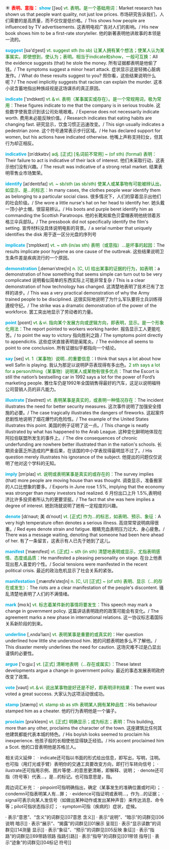 ☀ <font color="red">**表明、意指：**</font>
<font color="sky blue">**show**</font> [ʃəʊ] 
<font color="rgb(227, 108, 9)">vt. 表明。是一个基础用词：</font>Market research has shown us that people want quality, not just low prices. 市场研究告诉我们，人们需要的是高质量，而不仅仅是低价格。/ This shows how people are influenced by TV advertisements. 这表明电视广告对人们的影响。/ His new book shows him to be a first-rate storyteller. 他的新著表明他讲故事的本领是一流的。

<font color="sky blue">**suggest**</font> [sə'dӡest] 
<font color="rgb(227, 108, 9)">vt. suggest sth (to sb) 让某人拥有某个想法；使某人认为某事属实。即使想到，使认为；表明。相当于indicate和show，一般可互换：</font>All the evidence suggests (that) he stole the money. 所有证据都表明是他偷了钱。/ The symptoms suggest a minor heart attack. 症状显示这是轻微心脏病发作。/ What do these results suggest to you? 照你看，这些结果说明什么呢？/ The novel implicitly suggests that racism can explain the murder. 这本小说含蓄地指出种族歧视是这场谋杀的真正原因。

<font color="sky blue">**indicate**</font> ['ɪndɪkeɪt] 
<font color="rgb(227, 108, 9)">vt.＆vi. 表明（某事属实或存在）。是一个常规用词，极为常用：</font>These figures indicate to me that the company is in serious trouble. 这些数字使我意识到该公司处境艰难。/ Expense does not necessarily indicate worth. 费用未必能反映价值。/ Research indicates that eating habits are changing fast. 研究显示，饮食习惯正迅速改变。/ This sign usually indicates a pedestrian zone. 这个符号通常表示步行区域。/ He has declared support for women, but his actions have indicated otherwise. 他嘴上声称支持妇女，但其行为却正相反。
         
<font color="sky blue">**indicative**</font> [ɪnˈdɪkətɪv]
<font color="rgb(227, 108, 9)">adj. [正式] [名词前不常用] ~ (of sth) (formal) 表明：</font>Their failure to act is indicative of their lack of interest. 他们未采取行动，这表示他们没有兴趣。/ The result was indicative of a strong retail market. 结果表明零售业市场繁荣。

<font color="sky blue">**identify**</font> [aɪˈdentɪfaɪ]
<font color="rgb(227, 108, 9)">vt. ~ sb/sth (as sb/sth) 使某人或某事物有可能被辨认出，如显示、是…的标志：</font>In many cases, the clothes people wear identify them as belonging to a particular social class. 很多情况下，人们的穿着显示出他们的社会阶级。/ She wore a little nurse's hat on her head to identify her. 她头戴一顶小护士帽，很容易辨认。/ His boots and purple beret identify him as commanding the Scottish Paratroops. 他的长靴和紫色贝雷帽表明他统领着苏格兰伞兵部队。/ The pressbook did not specifically identify the film's setting. 宣传材料没具体说明电影的背景。/ a serial number that uniquely identifies the disk 用于逐一区分光盘的序列号

<font color="sky blue">**implicate**</font> [ˈɪmplɪkeɪt]
<font color="rgb(227, 108, 9)">vt. ~ sth (in/as sth) 表明（或意指）…是坏事的起因：</font>The results implicate poor hygiene as one cause of the outbreak. 这些结果说明卫生条件差是疾病流行的一个原因。           

<font color="sky blue">**demonstration**</font> [ˌdemənˈstreɪʃn]
<font color="rgb(227, 108, 9)">n. [C, U] 给出某事的证据的行为，如表明：</font>a demonstration of how something that seems simple can turn out to be very complicated 说明看似简单的东西实际上可能非常复杂 / This is a clear demonstration of how technology has changed. 这清楚地表明了技术已有了怎样的进步。/ This was a very practical demonstration of why the Army trained people to be disciplined. 这很实际地说明了为什么军队要将士兵训练得遵规守纪。/ The strike was a dramatic demonstration of the power of the workforce. 罢工突出地显示了劳动者的力量。

<font color="sky blue">**point**</font> [pɒɪnt] 
<font color="rgb(227, 108, 9)">vt.＆vi. 指向某个发展方向或逻辑方向，即表明，显示。是一个形象化用法：</font>The report pointed to workers working harder. 报告显示工人更能吃苦。/ to point the way to victory 指向胜利之路 / The symptoms point directly to appendicitis. 这些症状直接表明是阑尾炎。/ The evidence all seems to point to one conclusion. 所有证据似乎都指向一个结论。

<font color="sky blue">**say**</font> [seɪ] 
<font color="rgb(227, 108, 9)">vt. 1（某事物）说明…的重要信息：</font>I think that says a lot about how well Safin is playing. 我认为那足以说明萨芬表现得有多出色。<font color="rgb(227, 108, 9)">2 sth says a lot for a person/thing（某事物）说明某人或某物有很多优点：</font>That the Escort is still the nation’s bestselling car in 1992 says a lot for the power of Ford’s marketing people. 雅仕车仍是1992年全国销售得最好的汽车，这足以说明福特公司营销人员的非凡能力。

<font color="sky blue">**illustrate**</font> [ˈɪləstreɪt]
<font color="rgb(227, 108, 9)">vt. 表明某事是真实的，或表明一种情况存在：</font>The incident illustrates the need for better security measures. 这次事件说明了加强安全措施的必要。/ The case tragically illustrates the dangers of fireworks. 这起案件悲剧性地说明了烟花爆竹的危险性。/ The example of the United States illustrates this point. 美国的例子证明了这一点。/ This change is neatly illustrated by what has happened to the Arab League. 这种变化鲜明地体现在阿拉伯联盟所发生的事件上。/ The dire consequences of chronic underfunding are nowhere better illustrated than in the nation's schools. 长期资金匮乏所造成的严重后果，在该国的中小学表现得最明显不过了。/ His question merely illustrates his ignorance of the subject. 他提出的问题仅仅说明了他对这个学科的无知。

<font color="sky blue">**imply**</font> [ɪmˈplaɪ]
<font color="rgb(227, 108, 9)">vt. 说明或表明某事是真实的或存在的：</font>The survey implies (that) more people are moving house than was thought. 调查显示，准备搬家的人口比想象的要多。/ Exports in June rose 1.5%, implying that the economy was stronger than many investors had realized. 6 月份出口上升 1.5%,表明经济比许多投资者所认为的更要坚挺。/ The fact that she was here implies a degree of interest. 她到场就说明了她有一定程度的兴趣。

<font color="sky blue">**denote**</font> [dɪˈnəʊt; 美 dɪˈnoʊt]
<font color="rgb(227, 108, 9)">vt. [正式] 作为…的标志，如表明、预示、象征：</font>A very high temperature often denotes a serious illness. 高烧常常说明病得很重。/ Red eyes denote strain and fatigue. 眼睛充血表明压力过大、身心疲惫。/ There was a message waiting, denoting that someone had been here ahead of her. 有了一条留言，这表示有人已先于她到了这儿。

<font color="sky blue">**manifest**</font> [ˈmænɪfest]
<font color="rgb(227, 108, 9)">vt. [正式] ~ sth (in sth) 清楚地表明或显示，尤指表明感情、态度或品质：</font>He manifested a pleasing personality on stage. 在台上他表现出惹人喜爱的个性。/ Social tensions were manifested in the recent political crisis. 最近的政治危机显示了社会关系的紧张。
           
<font color="sky blue">**manifestation**</font> [ˌmænɪfeˈsteɪʃn]
<font color="rgb(227, 108, 9)">n. [C, U] [正式] ~ (of sth) 表明、显示（…的存在或发生）：</font>The riots are a clear manifestation of the people's discontent. 骚乱清楚地表明了人们的不满情绪。

<font color="sky blue">**mark**</font> [mɑːk] 
<font color="rgb(227, 108, 9)">vt. 标志着某件新的事情将要发生：</font>This speech may mark a change in government policy. 这篇讲话表明政府的政策可能会有变化。/ The agreement marks a new phase in international relations. 这一协议标志着国际关系新阶段的到来。

<font color="sky blue">**underline**</font> [͵ʌndə'laɪn] 
<font color="rgb(227, 108, 9)">vt. 表明某事是重要的或真实的：</font>Her question underlined how little she understood him. 她的问题表明她多么不了解他。/ This disaster merely underlines the need for caution. 这场灾难不过是凸显出谨慎的必要性。

<font color="sky blue">**argue**</font> ['ɑːɡju:] 
<font color="rgb(227, 108, 9)">vt. [正式] 清晰地表明（…存在或属实）：</font>These latest developments argue a change in government policy. 最近的事态发展表明政府改变了政策。

<font color="sky blue">**vote**</font> [vəʊt] 
<font color="rgb(227, 108, 9)">vt.＆vi. 说出某事物是好还是不好，即表明评判结果：</font>The event was voted a great success. 大家认为这项活动很成功。

<font color="sky blue">**stamp**</font> [stæmp] 
<font color="rgb(227, 108, 9)">vt. stamp sb as sth 表明某人拥有某种品性：</font>His behaviour stamped him as a cheater. 他的行为表明他是一个骗子。
           
<font color="sky blue">**proclaim**</font> [prəˈkleɪm]
<font color="rgb(227, 108, 9)">vt. [正式] 明确显示；成为标志；表明：</font>This building, more than any other, proclaims the character of the town. 这座建筑比任何其他建筑都能代表本城的特色。/ His boyish looks seemed to proclaim his inexperience. 他孩子般的长相使他显得缺乏经验。/ His accent proclaimed him a Scot. 他的口音表明他是苏格兰人。

相关词义延伸：
· indicate还可指以书面的形式给出信息，即写出，写明，注明。也可指（用灯光或手臂）表明你的交通工具要改变方向，即打行车转向信号；
· ilustrate还可指用示例、图片等使…的意思更清晰，即解释、说明；
· denote还可指（符号等）代表…，是…的标记。也可指意思是，指。

周边词汇补充：
· pinpoint可指明确指出，确定（某事发生的准确位置或时间）；
· condemn可指表明某人有…罪；
· evidence可指证明或表明…，作为…的证据；
· signal可表示向某人发信号（如做出某种动作或发出某种声音）来传达消息、命令等；pilot可指状态指示灯；
· symptom可指（疾病的）症状，症候。

· 表示“意思”、“含义”的词群见[[07意思 含义]]
· 表示“说明”、“暗示”的词群见[[06说明 暗示]]
· 表示“展示”、“揭露”的词群见[[01展示 呈现]]
· 表示“显示读数”的词群见[[14测量 显示]]
· 表示“象征”、“预示”的词群见[[05反映 象征]]
· 表示“指路”的词群见[[69带路领路 指路引路]]
· 表示“指导”的词群见[[01带领 指导]]
· 表示“迹象”的词群见[[04标记 符号]]
